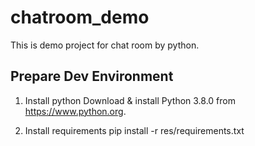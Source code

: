 # chatroom_demo
This is demo project for chat room by python.

## Prepare Dev Environment

1. Install python
   Download & install Python 3.8.0 from https://www.python.org.

2. Install requirements
    pip install -r res/requirements.txt